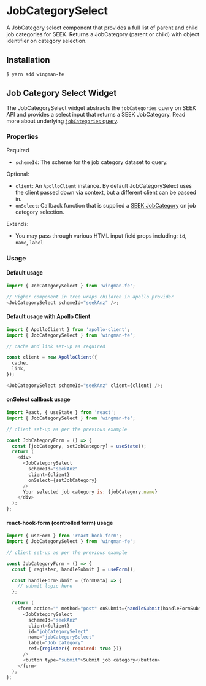 # JobCategorySelect

A JobCategory select component that provides a full list of parent and child job categories for SEEK.
Returns a JobCategory (parent or child) with object identifier on category selection.

## Installation

```shell
$ yarn add wingman-fe
```

## Job Category Select Widget

The JobCategorySelect widget abstracts the `jobCategories` query on SEEK API and provides a select input that returns a SEEK JobCategory. Read more about underlying [`jobCategories` query](https://developer.seek.com/schema/#operation-jobCategories).

### Properties

Required

- `schemeId`: The scheme for the job category dataset to query.

Optional:

- `client`: An `ApolloClient` instance. By default JobCategorySelect uses the client passed down via context, but a different client can be passed in.
- `onSelect`: Callback function that is supplied a [SEEK JobCategory](https://developer.seek.com/schema/#definition-JobCategory) on job category selection.

Extends:

- You may pass through various HTML input field props including: `id`, `name`, `label`

### Usage

#### Default usage

```javascript
import { JobCategorySelect } from 'wingman-fe';

// Higher component in tree wraps children in apollo provider
<JobCategorySelect schemeId="seekAnz" />;
```

#### Default usage with Apollo Client

```javascript
import { ApolloClient } from 'apollo-client';
import { JobCategorySelect } from 'wingman-fe';

// cache and link set-up as required

const client = new ApolloClient({
  cache,
  link,
});

<JobCategorySelect schemeId="seekAnz" client={client} />;
```

#### onSelect callback usage

```javascript
import React, { useState } from 'react';
import { JobCategorySelect } from 'wingman-fe';

// client set-up as per the previous example

const JobCategoryForm = () => {
  const [jobCategory, setJobCategory] = useState();
  return (
    <div>
      <JobCategorySelect
        schemeId="seekAnz"
        client={client}
        onSelect={setJobCategory}
      />
      Your selected job category is: {jobCategory.name}
    </div>
  );
};
```

#### react-hook-form (controlled form) usage

```javascript
import { useForm } from 'react-hook-form';
import { JobCategorySelect } from 'wingman-fe';

// client set-up as per the previous example

const JobCategoryForm = () => {
  const { register, handleSubmit } = useForm();

  const handleFormSubmit = (formData) => {
    // submit logic here
  };

  return (
    <form action="" method="post" onSubmit={handleSubmit(handleFormSubmit)}>
      <JobCategorySelect
        schemeId="seekAnz"
        client={client}
        id="jobCategorySelect"
        name="jobCategorySelect"
        label="Job category"
        ref={register({ required: true })}
      />
      <button type="submit">Submit job category</button>
    </form>
  );
};
```
